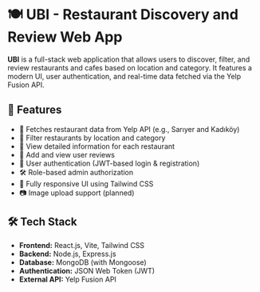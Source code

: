 # 🍽️ UBI - Restaurant Discovery and Review Web App

**UBI** is a full-stack web application that allows users to discover, filter, and review restaurants and cafes based on location and category. It features a modern UI, user authentication, and real-time data fetched via the Yelp Fusion API.

## 🚀 Features

- 📍 Fetches restaurant data from Yelp API (e.g., Sarıyer and Kadıköy)
- 🔎 Filter restaurants by location and category
- 🧾 View detailed information for each restaurant
- 💬 Add and view user reviews
- 🔐 User authentication (JWT-based login & registration)
- 🛠️ Role-based admin authorization
- 🎨 Fully responsive UI using Tailwind CSS
- 📷 Image upload support (planned)

## 🛠️ Tech Stack

- **Frontend:** React.js, Vite, Tailwind CSS
- **Backend:** Node.js, Express.js
- **Database:** MongoDB (with Mongoose)
- **Authentication:** JSON Web Token (JWT)
- **External API:** Yelp Fusion API
